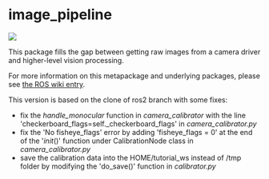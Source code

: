 image_pipeline
==============

[![](https://github.com/ros-perception/image_pipeline/workflows/Basic%20Build%20Workflow/badge.svg?branch=ros2)](https://github.com/ros-perception/image_pipeline/actions)

This package fills the gap between getting raw images from a camera driver and higher-level vision processing.

For more information on this metapackage and underlying packages, please see [the ROS wiki entry](http://wiki.ros.org/image_pipeline).

This version is based on the clone of ros2 branch with some fixes:
* fix the *handle_monocular* function in *camera_calibrator* with the line 'checkerboard_flags=self._checkerboard_flags' in *camera_calibrator.py*
* fix the 'No fisheye_flags' error by adding 'fisheye_flags = 0' at the end of the '_init_()' function under CalibrationNode class in *camera_calibrator.py*
* save the calibration data into the HOME/tutorial_ws instead of /tmp folder by modifying the 'do_save()' function in *calibrator.py*
